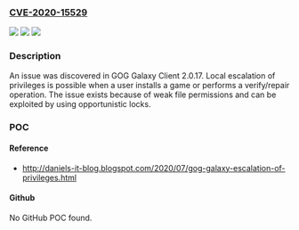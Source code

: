 ### [CVE-2020-15529](https://cve.mitre.org/cgi-bin/cvename.cgi?name=CVE-2020-15529)
![](https://img.shields.io/static/v1?label=Product&message=n%2Fa&color=blue)
![](https://img.shields.io/static/v1?label=Version&message=n%2Fa&color=blue)
![](https://img.shields.io/static/v1?label=Vulnerability&message=n%2Fa&color=brighgreen)

### Description

An issue was discovered in GOG Galaxy Client 2.0.17. Local escalation of privileges is possible when a user installs a game or performs a verify/repair operation. The issue exists because of weak file permissions and can be exploited by using opportunistic locks.

### POC

#### Reference
- http://daniels-it-blog.blogspot.com/2020/07/gog-galaxy-escalation-of-privileges.html

#### Github
No GitHub POC found.

